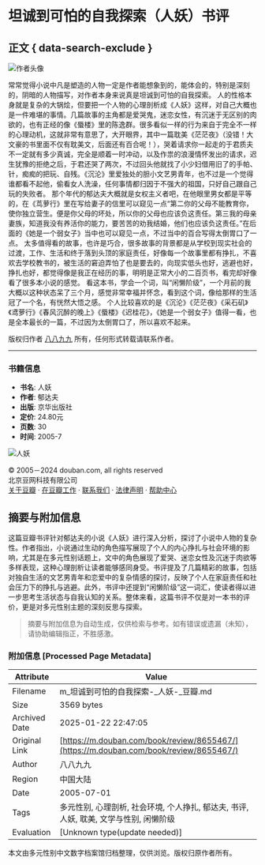 # 坦诚到可怕的自我探索（人妖）书评

## 正文 { data-search-exclude }


![作者头像](https://img3.doubanio.com/icon/u136271992-2.jpg)

常常觉得小说中凡是塑造的人物一定是作者能想象到的，能体会的，特别是深刻的，阴暗的人物描写，对作者本身来说真是坦诚到可怕的自我探索。 人的性格本身就是复杂的大锅烩，但要把一个人物的心理剖析成《人妖》这样，对自己大概也是一件难堪的事情。几篇故事的主角都是爱哭鬼，迷恋女性，有沉迷于无区别的肉欲的，也有正经的像《蜃楼》里的陈逸群。很多看似一样的行为来自于完全不一样的心理动机，这就非常有意思了，大开眼界，其中一篇耽美《茫茫夜》（没错！大文豪的书里面不仅有耽美文，后面还有百合呢！），哭着请求你一起走的于君质夫不一定就有多少真诚，完全是顺着一时冲动，以及作祟的浪漫情怀发出的请求，迟生犹豫的拒绝之后，于君还哭了两次，不过回头他就找了小少妇借用旧了的手帕、针，痴痴的把玩、自残。《沉沦》里爱独处的胆小文艺男青年，也不过是一个觉得谁都看不起他，偷看女人洗澡，任何事情都归因于不强大的祖国，只好自己跟自己玩的失败者。 那个年代的郁达夫大概就是女权主义者吧，在他眼里男女都是平等的，在《茑萝行》里在写给妻子的信里可以窥见一点“第二你的父母不能教育你，使你独立营生。便是你父母的坏处，所以你的父母也应该负这责任。第三我的母亲妻族，知道我没有养活你的能力，要苦苦的劝我结婚，他们也应该负这责任。”在后面的《她是一个弱女子》当中也可以窥见一点，不过当中的百合写得太倒胃口了一点。 太多值得看的故事，也许是巧合，很多故事的背景都是从学校到现实社会的过渡，工作、生活和终于落到头顶的家庭责任，好像每一个故事里都有挣扎，不喜欢去学校教书的，被生活的窘迫弄怕了也是要去的，向现实低头也好，逃避也好，挣扎也好，都觉得像是我正在经历的事，明明是正常大小的二百页书，看完却好像看了很多本小说的感觉。 看这本书，学会一个词，叫“闲懒阶级”，一个月前的我大概以这种状态呆了三个月，感觉非常幸福并怀念，看到这个词，像给那样的生活冠了一个名，有恍然大悟之感。 个人比较喜欢的是《沉沦》《茫茫夜》《采石矶》《鸢萝行》《春风沉醉的晚上》《蜃楼》《迟桂花》，《她是一个弱女子》值得一看，也是全本最长的一篇，不过因为太倒胃口了，所以喜欢不起来。

版权归作者 [八八九九](https://www.douban.com/people/136271992/) 所有，任何形式转载请联系作者。

---

### 书籍信息

- **书名**: 人妖
- **作者**: 郁达夫
- **出版**: 京华出版社
- **定价**: 24.80元
- **页数**: 30
- **时间**: 2005-7

![人妖](https://img9.doubanio.com/view/subject/l/public/s10170505.jpg)

© 2005－2024 douban.com, all rights reserved  
北京豆网科技有限公司  
[关于豆瓣](https://www.douban.com/about) · [在豆瓣工作](https://www.douban.com/jobs) · [联系我们](https://www.douban.com/about?topic=contactus) · [法律声明](https://www.douban.com/about/legal) · [帮助中心](https://help.douban.com/?app=book)
<!-- tcd_original_link https://m.douban.com/book/review/8655467/ -->


## 摘要与附加信息

<!-- tcd_abstract -->
这篇豆瓣书评针对郁达夫的小说《人妖》进行深入分析，探讨了小说中人物的复杂性。作者指出，小说通过生动的角色描写展现了个人的内心挣扎与社会环境的影响，尤其是在多元性别话题上，文中的角色展现了爱哭、迷恋女性及沉迷于肉欲等多样表现，这种心理剖析让读者能够感同身受。书评提及了几篇精彩的故事，包括对独自生活的文艺男青年和恋爱中的复杂情感的探讨，反映了个人在家庭责任和社会压力下的挣扎与逃避。此外，书评中还提到“闲懒阶级”这一词汇，使读者得以进一步思考生活状态与自我认知的关系。整体来看，这篇书评不仅是对一本书的评价，更是对多元性别主题的深刻反思与探索。
<!-- tcd_abstract_end -->

> 摘要与附加信息为自动生成，仅供检索与参考。如有错误或遗漏（未知），请协助编辑指正，不胜感激。

### 附加信息 [Processed Page Metadata]

| Attribute       | Value                                  |
|-----------------|----------------------------------------|
| Filename        | m_坦诚到可怕的自我探索-_人妖-_豆瓣.md                             |
| Size            | 3569 bytes                           |
| Archived Date   | 2025-01-22 22:47:05                             |
| Original Link   | [https://m.douban.com/book/review/8655467/](https://m.douban.com/book/review/8655467/)                       |
| Author          | 八八九九                               |
| Region          | 中国大陆                               |
| Date            | 2005-07-01                                 |
| Tags            | 多元性别, 心理剖析, 社会环境, 个人挣扎, 郁达夫, 书评, 人妖, 耽美, 文学与性别, 闲懒阶级                                 |
| Evaluation            | [Unknown type(update needed)]                                 |
<!-- tcd_table_end -->

本文由多元性别中文数字档案馆归档整理，仅供浏览。版权归原作者所有。
